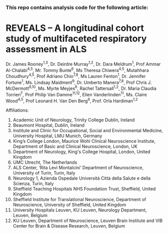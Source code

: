 ### This repo contains analysis code for the following article:

# REVEALS – A longitudinal cohort study of multifaceted respiratory assessment in ALS 

Dr. James Rooney<sup>1,3</sup>, Dr. Deirdre Murray<sup>1,2</sup>, Dr. Dara Meldrum<sup>1</sup>, Prof Ammar Al-Chalabi<sup>4,5</sup>, Mr. Tommy Bunte<sup>6</sup>, Ms Theresa Chiwera<sup>4,5</sup>, Mutahhara Choudhury<sup>4,5</sup>, Prof Adriano Chio<sup>7,8</sup>, Ms Lauren Fenton<sup>1</sup>, Dr. Jennifer Fortune<sup>1</sup>, Ms. Lindsay Maidment<sup>9</sup>, Dr. Umberto Manera<sup>7,8</sup>, Prof Chris J. McDermott<sup>9,10</sup>, Ms. Myrte Meyjes<sup>6</sup>, Rachel Tattersall<sup>1,2</sup>, Dr. Maria Claudia Torrieri<sup>7</sup>, Prof Philip Van Damme<sup>11,12</sup>, Elien Vanderlinden<sup>11</sup>, Ms. Claire Wood<sup>4,5</sup>, Prof Leonard H. Van Den Berg<sup>6</sup>, Prof. Orla Hardiman<sup>1,2 </sup>

Affiliations: 

1.	Academic Unit of Neurology, Trinity College Dublin, Ireland 
2.	Beaumont Hospital, Dublin, Ireland 
3.	Institute and Clinic for Occupational, Social and Environmental Medicine, University Hospital, LMU Munich, Germany 
4.	King’s College London, Maurice Wohl Clinical Neuroscience Institute, Department of Basic and Clinical Neuroscience, London, UK 
5.	Department of Neurology, King's College Hospital, London, United Kingdom 
6.	UMC Utrecht, The Netherlands 
7.	ALS Center, ‘Rita Levi Montalcini’ Department of Neuroscience, University of Turin, Turin, Italy 
8.	Neurology 1, Azienda Ospedale Università Città della Salute e della Scienza, Turin, Italy  
9.	Sheffield Teaching Hospitals NHS Foundation Trust, Sheffield, United Kingdom 
10.	Sheffield Institute for Translational Neuroscience, Department of Neuroscience, University of Sheffield, United Kingdom 
11.	University Hospitals Leuven, KU Leuven, Neurology Department, Leuven, Belgium 
12.	KU Leuven, Department of Neuroscience, Leuven Brain Institute and VIB Center for Brain & Disease Research, Leuven, Belgium 
